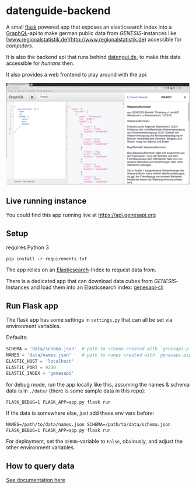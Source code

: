 # datenguide-backend

A small [flask](http://flask.pocoo.org/) powered app that exposes an
elasticsearch index into a [GraphQL](https://graphql.org/)-api to make german
public data from *GENESIS*-instances like
[www.regionalstatistik.de](http://www.regionalstatistik.de) accessible for
*computers*.

It is also the backend api that runs behind [datengui.de](https://datengui.de),
to make this data accessible for *humans* then.

It also provides a web frontend to play around with the api:

![graphiql screenshot](img/graphiql.png)

## Live running instance

You could find this app running live at https://api.genesapi.org

## Setup

requires Python 3

    pip install -r requirements.txt

The app relies on an
[Elasticsearch](https://www.elastic.co/products/elasticsearch)-Index to
request data from.

There is a dedicated app that can download data cubes from *GENESIS*-Instances
and load them into an Elasticsearch index: [genesapi-cli](https://github.com/datenguide/genesapi-cli)

## Run Flask app

The flask app has some settings in `settings.py` that can all be set via
environment variables.

Defaults:

```python
SCHEMA = 'data/schema.json'  # path to schema created with `genesapi-pipeline`
NAMES = 'data/names.json'    # path to names created with `genesapi-pipeline`
ELASTIC_HOST = 'localhost'
ELASTIC_PORT = 9200
ELASTIC_INDEX = 'genesapi'
```

for debug mode, run the app locally like this, assuming the names & schema
data is in `./data/` (there is some sample data in this repo):

    FLASK_DEBUG=1 FLASK_APP=app.py flask run

If the data is somewhere else, just add these env vars before:

    NAMES=/path/to/data/names.json SCHEMA=/path/to/data/schema.json FLASK_DEBUG=1 FLASK_APP=app.py flask run

For deployment, set the `DEBUG`-variable to `False`, obviously, and adjust the
other environment variables.

## How to query data

[See documentation here](https://github.com/datenguide/datenguide/blob/master/docs/_api-docs/api_docs.md)

